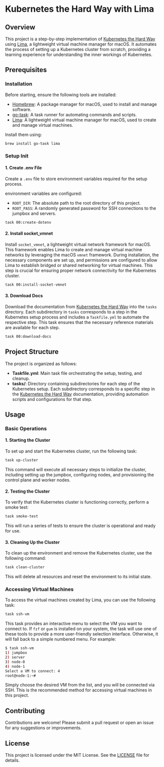 # Kubernetes the Hard Way with Lima

## Overview
This project is a step-by-step implementation of [Kubernetes the Hard Way](https://github.com/kelseyhightower/kubernetes-the-hard-way) using [Lima](https://github.com/lima-vm/lima), a lightweight virtual machine manager for macOS. It automates the process of setting up a Kubernetes cluster from scratch, providing a learning experience for understanding the inner workings of Kubernetes.

## Prerequisites

### Installation

Before starting, ensure the following tools are installed:

- [Homebrew](https://brew.sh/): A package manager for macOS, used to install and manage software.
- [go-task](https://taskfile.dev/): A task runner for automating commands and scripts.
- [Lima](https://github.com/lima-vm/lima): A lightweight virtual machine manager for macOS, used to create and manage virtual machines.

Install them using:

```bash
brew install go-task lima
```

### Setup Init

#### 1. Create .env File

Create a `.env` file to store environment variables required for the setup process. 

environment variables are configured:

- `ROOT_DIR`: The absolute path to the root directory of this project.
- `ROOT_PASS`: A randomly generated password for SSH connections to the jumpbox and servers.

```bash
task 00:create-dotenv
```

#### 2. Install socket_vmnet

Install `socket_vmnet`, a lightweight virtual network framework for macOS. This framework enables Lima to create and manage virtual machine networks by leveraging the macOS `vmnet` framework. During installation, the necessary components are set up, and permissions are configured to allow Lima to establish bridged or shared networking for virtual machines. This step is crucial for ensuring proper network connectivity for the Kubernetes cluster.

```bash
task 00:install-socket-vmnet
```

#### 3. Download Docs

Download the documentation from [Kubernetes the Hard Way](https://github.com/kelseyhightower/kubernetes-the-hard-way) into the `tasks` directory. Each subdirectory in `tasks` corresponds to a step in the Kubernetes setup process and includes a `Taskfile.yml` to automate the respective step. This task ensures that the necessary reference materials are available for each step.

```bash
task 00:download-docs
```

## Project Structure
The project is organized as follows:

- **Taskfile.yml**: Main task file orchestrating the setup, testing, and cleanup.
- **tasks/**: Directory containing subdirectories for each step of the Kubernetes setup. Each subdirectory corresponds to a specific step in the [Kubernetes the Hard Way](https://github.com/kelseyhightower/kubernetes-the-hard-way) documentation, providing automation scripts and configurations for that step.

## Usage

### Basic Operations

#### 1. Starting the Cluster
To set up and start the Kubernetes cluster, run the following task:

```bash
task up-cluster
```
This command will execute all necessary steps to initialize the cluster, including setting up the jumpbox, configuring nodes, and provisioning the control plane and worker nodes.

#### 2. Testing the Cluster
To verify that the Kubernetes cluster is functioning correctly, perform a smoke test:

```bash
task smoke-test
```
This will run a series of tests to ensure the cluster is operational and ready for use.

#### 3. Cleaning Up the Cluster
To clean up the environment and remove the Kubernetes cluster, use the following command:

```bash
task clean-cluster
```
This will delete all resources and reset the environment to its initial state.

### Accessing Virtual Machines

To access the virtual machines created by Lima, you can use the following task:

```bash
task ssh-vm
```
This task provides an interactive menu to select the VM you want to connect to. If `fzf` or `gum` is installed on your system, the task will use one of these tools to provide a more user-friendly selection interface. Otherwise, it will fall back to a simple numbered menu. For example:

```bash
$ task ssh-vm
1) jumpbox
2) server
3) node-0
4) node-1
Select a VM to connect: 4
root@node-1:~#
```

Simply choose the desired VM from the list, and you will be connected via SSH. This is the recommended method for accessing virtual machines in this project.

## Contributing
Contributions are welcome! Please submit a pull request or open an issue for any suggestions or improvements.

## License
This project is licensed under the MIT License. See the [LICENSE](LICENSE) file for details.